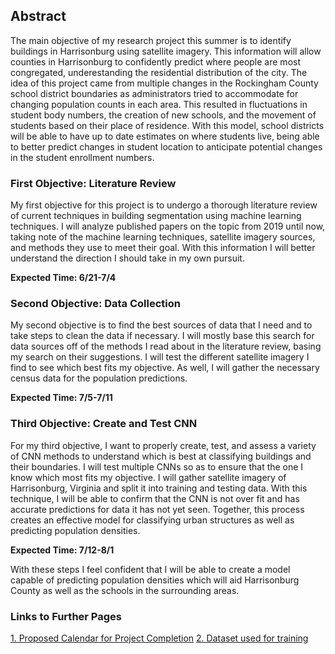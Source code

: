 ## Abstract
The main objective of my research project this summer is to identify buildings in Harrisonburg using satellite imagery. This information will allow counties in Harrisonburg to confidently predict where people are most congregated, underestanding the residential distribution of the city. The idea of this project came from multiple changes in the Rockingham County school district boundaries as administrators tried to accommodate for changing population counts in each area. This resulted in fluctuations in student body numbers, the creation of new schools, and the movement of students based on their place of residence. With this model, school districts will be able to have up to date estimates on where students live, being able to better predict changes in student location to anticipate potential changes in the student enrollment numbers. 


### First Objective: Literature Review
My first objective for this project is to undergo a thorough literature review of current techniques in building segmentation using machine learning techniques. I will analyze published papers on the topic from 2019 until now, taking note of the machine learning techniques, satellite imagery sources, and methods they use to meet their goal. With this information I will better understand the direction I should take in my own pursuit.

**Expected Time: 6/21-7/4**

### Second Objective: Data Collection
My second objective is to find the best sources of data that I need and to take steps to clean the data if necessary. I will mostly base this search for data sources off of the methods I read about in the literature review, basing my search on their suggestions. I will test the different satellite imagery I find to see which best fits my objective. As well, I will gather the necessary census data for the population predictions. 

**Expected Time: 7/5-7/11**

### Third Objective: Create and Test CNN
For my third objective, I want to properly create, test, and assess a variety of CNN methods to understand which is best at classifying buildings and their boundaries. I will test multiple CNNs so as to ensure that the one I know which most fits my objective. I will gather satellite imagery of Harrisonburg, Virginia and split it into training and testing data. With this technique, I will be able to confirm that the CNN is not over fit and has accurate predictions for data it has not yet seen. Together, this process creates an effective model for classifying urban structures as well as predicting population densities. 

**Expected Time: 7/12-8/1**

With these steps I feel confident that I will be able to create a model capable of predicting population densities which will aid Harrisonburg County as well as the schools in the surrounding areas. 
### Links to Further Pages
[1. Proposed Calendar for Project Completion](calendar.md)
[2. Dataset used for training](dataset.md)
